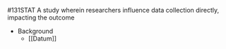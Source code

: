 #131STAT
A study wherein researchers influence data collection directly, impacting the outcome

- Background
	- [[Datum]]